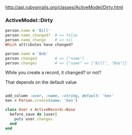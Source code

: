 
http://api.rubyonrails.org/classes/ActiveModel/Dirty.html


### ActiveModel::Dirty



```ruby
person.name = 'Bill'
person.name_changed?  # => false
person.name_change    # => nil
Which attributes have changed?

person.name = 'Bob'
person.changed        # => ["name"]
person.changes        # => {"name" => ["Bill", "Bob"]}
```

While you create a record, it changed? or not?

That depends on the default value

```ruby

add_column :user, :name, :string, default: 'ken'
ken = Person.create(name: 'ken')

class User < ActiveRecord::Base
  before_save do |user|
    puts user.changes
  end
end

```
